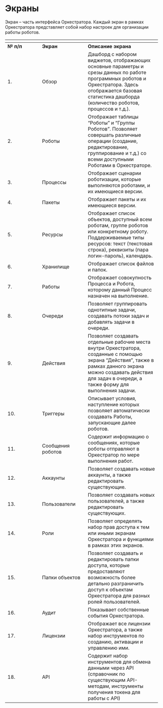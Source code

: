 # Экраны

Экран – часть интерфейса Оркестратора. Каждый экран в рамках Оркестратора представляет собой набор настроек для организации работы роботов.

<table data-header-hidden><thead><tr><th width="98"></th><th width="135"></th><th></th></tr></thead><tbody><tr><td><strong>№ п/п</strong></td><td><strong>Экран</strong></td><td><strong>Описание экрана</strong></td></tr><tr><td>1.</td><td>Обзор</td><td>Дашборд с набором виджетов, отображающих основные параметры и срезы данных по работе программных роботов и Оркестратора. Здесь отображается базовая статистика дашборда (количество роботов, процессов и т.д.).</td></tr><tr><td>2.</td><td>Роботы</td><td>Отображает таблицы “Роботы” и “Группы Роботов”. Позволяет совершать различные операции (создание, редактирование, группирование и т.д.) со всеми доступными Роботами в Оркестраторе.</td></tr><tr><td>3.</td><td>Процессы</td><td>Отображает сценарии роботизации, которые выполняются роботами, и их имеющиеся версии.</td></tr><tr><td>4.</td><td>Пакеты</td><td>Отображает пакеты и их имеющиеся версии.</td></tr><tr><td>5.</td><td>Ресурсы</td><td>Отображает список объектов, доступный всем роботам, группе роботов или конкретному роботу. Поддерживаемые типы ресурсов: текст (текстовая строка), реквизиты (пара логин-пароль), календарь.</td></tr><tr><td>6.</td><td>Хранилище</td><td>Отображает список файлов и папок.</td></tr><tr><td>7.</td><td>Работы</td><td>Отображает совокупность Процесса и Робота, которому данный Процесс назначен на выполнение.</td></tr><tr><td>8.</td><td>Очереди</td><td>Позволяет группировать однотипные задачи, создавать потоки задач и добавлять задачи в очереди.</td></tr><tr><td>9.</td><td>Действия</td><td>Позволяет создавать отдельные рабочие места внутри Оркестратора, созданные с помощью экрана “Действия”, также в рамках данного экрана можно создавать действия для задач в очереди, а также форму для выполнения задачи.</td></tr><tr><td>10.</td><td>Триггеры</td><td>Описывает условия, наступление которых позволяет автоматически создавать Работы, запускающие далее роботов.</td></tr><tr><td>11.</td><td>Сообщения роботов</td><td>Содержит информацию о сообщениях, которые роботы отправляют в Оркестратор по мере выполнения работ.</td></tr><tr><td>12.</td><td>Аккаунты</td><td>Позволяет создавать новые аккаунты, а также редактировать существующие.</td></tr><tr><td>13.</td><td>Пользователи</td><td>Позволяет создавать новых пользователей, а также редактировать существующих.</td></tr><tr><td>14.</td><td>Роли</td><td>Позволяет определять набор прав доступа к тем или иными экранам Оркестратора и функциями в рамках этих экранов.</td></tr><tr><td>15.</td><td>Папки объектов</td><td>Позволяет создавать и редактировать папки доступа, которые предоставляют возможность более детально разграничить доступ к объектам Оркестратора для разных ролей пользователей.</td></tr><tr><td>16.</td><td>Аудит</td><td>Показывает собственные события Оркестратора.</td></tr><tr><td>17.</td><td>Лицензии</td><td>Отображает все лицензии Оркестратора, а также набор инструментов по созданию, активации и управлению ими.</td></tr><tr><td>18.</td><td>API</td><td>Содержит набор инструментов для обмена данными через API (справочник по существующим API-методам, инструменты получения токена для работы с API)</td></tr></tbody></table>

<figure><img src="https://lh7-rt.googleusercontent.com/docsz/AD_4nXedt-u07IckfIer8Pju6GvHQbntUnk6EhdT8TB9pBsjNC2fNGQvHvQu1c4EA69vhc4rxvXZqdF4VGW19-hhB062ugDO9C7uegU0BawMMXgxQUgm9R2zzEtH04eC33XTbZHidNZImo-J87nbx0ZsOCX5bAq5?key=TR_7G2gNyDeVoasFjZRRUw" alt=""><figcaption></figcaption></figure>
